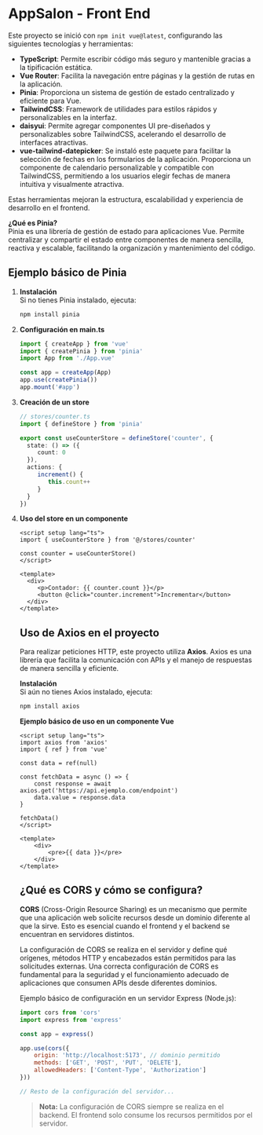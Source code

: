 # AppSalon - Front End

Este proyecto se inició con `npm init vue@latest`, configurando las siguientes tecnologías y herramientas:

- **TypeScript**: Permite escribir código más seguro y mantenible gracias a la tipificación estática.
- **Vue Router**: Facilita la navegación entre páginas y la gestión de rutas en la aplicación.
- **Pinia**: Proporciona un sistema de gestión de estado centralizado y eficiente para Vue.
- **TailwindCSS**: Framework de utilidades para estilos rápidos y personalizables en la interfaz.
- **daisyui**: Permite agregar componentes UI pre-diseñados y personalizables sobre TailwindCSS, acelerando el desarrollo de interfaces atractivas.
- **vue-tailwind-datepicker**: Se instaló este paquete para facilitar la selección de fechas en los formularios de la aplicación. Proporciona un componente de calendario personalizable y compatible con TailwindCSS, permitiendo a los usuarios elegir fechas de manera intuitiva y visualmente atractiva.

Estas herramientas mejoran la estructura, escalabilidad y experiencia de desarrollo en el frontend.

**¿Qué es Pinia?**  
Pinia es una librería de gestión de estado para aplicaciones Vue. Permite centralizar y compartir el estado entre componentes de manera sencilla, reactiva y escalable, facilitando la organización y mantenimiento del código.

## Ejemplo básico de Pinia

1. **Instalación**  
    Si no tienes Pinia instalado, ejecuta:
    ```bash
    npm install pinia
    ```

2. **Configuración en main.ts**
    ```ts
    import { createApp } from 'vue'
    import { createPinia } from 'pinia'
    import App from './App.vue'

    const app = createApp(App)
    app.use(createPinia())
    app.mount('#app')
    ```

3. **Creación de un store**
    ```ts
    // stores/counter.ts
    import { defineStore } from 'pinia'

    export const useCounterStore = defineStore('counter', {
      state: () => ({
         count: 0
      }),
      actions: {
         increment() {
            this.count++
         }
      }
    })
    ```

4. **Uso del store en un componente**
    ```vue
    <script setup lang="ts">
    import { useCounterStore } from '@/stores/counter'

    const counter = useCounterStore()
    </script>

    <template>
      <div>
         <p>Contador: {{ counter.count }}</p>
         <button @click="counter.increment">Incrementar</button>
      </div>
    </template>
    ```

    ## Uso de Axios en el proyecto

    Para realizar peticiones HTTP, este proyecto utiliza **Axios**. Axios es una librería que facilita la comunicación con APIs y el manejo de respuestas de manera sencilla y eficiente.

    **Instalación**  
    Si aún no tienes Axios instalado, ejecuta:
    ```bash
    npm install axios
    ```

    **Ejemplo básico de uso en un componente Vue**
    ```vue
    <script setup lang="ts">
    import axios from 'axios'
    import { ref } from 'vue'

    const data = ref(null)

    const fetchData = async () => {
        const response = await axios.get('https://api.ejemplo.com/endpoint')
        data.value = response.data
    }

    fetchData()
    </script>

    <template>
        <div>
            <pre>{{ data }}</pre>
        </div>
    </template>
    ```

    ## ¿Qué es CORS y cómo se configura?

    **CORS** (Cross-Origin Resource Sharing) es un mecanismo que permite que una aplicación web solicite recursos desde un dominio diferente al que la sirve. Esto es esencial cuando el frontend y el backend se encuentran en servidores distintos.

    La configuración de CORS se realiza en el servidor y define qué orígenes, métodos HTTP y encabezados están permitidos para las solicitudes externas. Una correcta configuración de CORS es fundamental para la seguridad y el funcionamiento adecuado de aplicaciones que consumen APIs desde diferentes dominios.

    Ejemplo básico de configuración en un servidor Express (Node.js):

    ```js
    import cors from 'cors'
    import express from 'express'

    const app = express()

    app.use(cors({
        origin: 'http://localhost:5173', // dominio permitido
        methods: ['GET', 'POST', 'PUT', 'DELETE'],
        allowedHeaders: ['Content-Type', 'Authorization']
    }))

    // Resto de la configuración del servidor...
    ```

    > **Nota:** La configuración de CORS siempre se realiza en el backend. El frontend solo consume los recursos permitidos por el servidor.